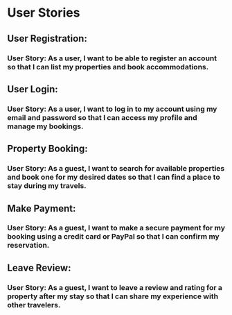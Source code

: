 # User Stories

## User Registration:

### User Story: As a user, I want to be able to register an account so that I can list my properties and book accommodations.

## User Login:

### User Story: As a user, I want to log in to my account using my email and password so that I can access my profile and manage my bookings.

## Property Booking:

### User Story: As a guest, I want to search for available properties and book one for my desired dates so that I can find a place to stay during my travels.

## Make Payment:

### User Story: As a guest, I want to make a secure payment for my booking using a credit card or PayPal so that I can confirm my reservation.

## Leave Review:

### User Story: As a guest, I want to leave a review and rating for a property after my stay so that I can share my experience with other travelers.